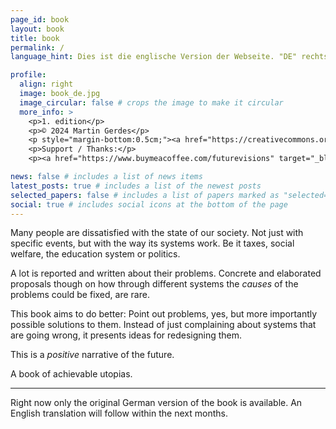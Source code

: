 ```yaml
---
page_id: book
layout: book
title: book
permalink: /
language_hint: Dies ist die englische Version der Webseite. "DE" rechts oben wechselt auf Deutsch.

profile:
  align: right
  image: book_de.jpg
  image_circular: false # crops the image to make it circular
  more_info: >
    <p>1. edition</p>
    <p>© 2024 Martin Gerdes</p>
    <p style="margin-bottom:0.5cm;"><a href="https://creativecommons.org/licenses/by-sa/4.0/legalcode">CC BY-SA 4.0</a></p><br>
    <p>Support / Thanks:</p>
    <p><a href="https://www.buymeacoffee.com/futurevisions" target="_blank"><img src="/assets/img/buymeacoffee.png" alt="Buy Me A Coffee" style="height: 60px !important;width: 217px !important;" ></a></p>

news: false # includes a list of news items
latest_posts: true # includes a list of the newest posts
selected_papers: false # includes a list of papers marked as "selected={true}"
social: true # includes social icons at the bottom of the page
---
```


Many people are dissatisfied with the state of our society. Not just with specific events, but with the way its systems work. Be it taxes, social welfare, the education system or politics.

A lot is reported and written about their problems. Concrete and elaborated proposals though on how through different systems the _causes_ of the problems could be fixed, are rare.

This book aims to do better: Point out problems, yes, but more importantly possible solutions to them. Instead of just complaining about systems that are going wrong, it presents ideas for redesigning them.

This is a _positive_ narrative of the future.

A book of achievable utopias.

---

Right now only the original German version of the book is available. An English translation will follow within the next months.
